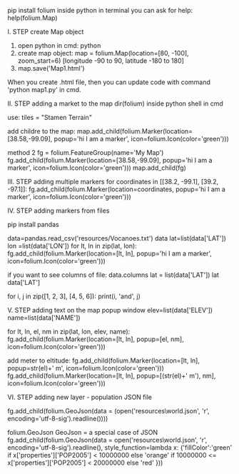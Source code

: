 pip install folium
inside python in terminal you can ask for help: help(folium.Map)

I. STEP 
create Map object

1. open python in cmd: python 
2. create map object: map = folium.Map(location=[80, -100], zoom_start=6) 
[longitude -90 to 90, latitude -180 to 180]
3. map.save('Map1.html')

When you create .html file, then you can update code with command 'python map1.py' in cmd.


II. STEP 
adding a market to the map
dir(folium) inside python shell in cmd

use: tiles = "Stamen Terrain"

add childre to the map:
map.add_child(folium.Marker(location=[38.58,-99.09], popup='hi I am a marker', icon=folium.Icon(color='green')))

method 2
fg = folium.FeatureGroup(name='My Map')
fg.add_child(folium.Marker(location=[38.58,-99.09], popup='hi I am a marker', icon=folium.Icon(color='green')))
map.add_child(fg)

III. STEP
adding multiple markers
for coordinates in [[38.2, -99.1], [39.2, -97.1]]:
    fg.add_child(folium.Marker(location=coordinates, popup='hi I am a marker', icon=folium.Icon(color='green')))

IV. STEP
adding markers from files

pip install pandas

data=pandas.read_csv('resources/Vocanoes.txt')
data
lat=list(data['LAT'])
lon =list(data['LON'])
for lt, ln in zip(lat, lon):
    fg.add_child(folium.Marker(location=[lt, ln], popup='hi I am a marker', icon=folium.Icon(color='green')))

if you want to see columns of file: data.columns
lat = list(data['LAT'])
lat
data['LAT']

for i, j in zip([1, 2, 3], [4, 5, 6]):
   print(i, 'and', j)

V. STEP
adding text on the map popup window
elev=list(data['ELEV'])
name=list(data['NAME'])

for lt, ln, el, nm in zip(lat, lon, elev, name):
    fg.add_child(folium.Marker(location=[lt, ln], popup=[el, nm], icon=folium.Icon(color='green')))

add meter to eltitude:
    fg.add_child(folium.Marker(location=[lt, ln], popup=str(el)+' m', icon=folium.Icon(color='green')))
    fg.add_child(folium.Marker(location=[lt, ln], popup=[(str(el)+' m'), nm], icon=folium.Icon(color='green')))


VI. STEP 
adding new layer - population JSON file

fg.add_child(folium.GeoJson(data = (open('resources\\world.json', 'r', encoding='utf-8-sig').readline())))

folium.GeoJson
GeoJson = a special case of JSON
fg.add_child(folium.GeoJson(data = open('resources\world.json', 'r', encoding='utf-8-sig').readline(), 
style_function=lambda x: {'fillColor':'green' if x['properties']['POP2005'] < 10000000 
else 'orange' if 10000000 <= x['properties']['POP2005'] < 20000000 else 'red' }))









